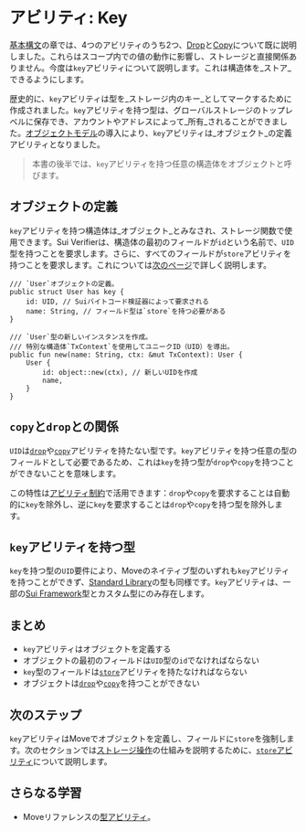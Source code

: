 # アビリティ: Key

[基本構文][basic-syntax]の章では、4つのアビリティのうち2つ、[Drop][drop-ability]と[Copy][copy-ability]について既に説明しました。これらはスコープ内での値の動作に影響し、ストレージと直接関係ありません。今度は`key`アビリティについて説明します。これは構造体を_ストア_できるようにします。

歴史的に、`key`アビリティは型を_ストレージ内のキー_としてマークするために作成されました。`key`アビリティを持つ型は、グローバルストレージのトップレベルに保存でき、アカウントやアドレスによって_所有_されることができました。[オブジェクトモデル][object-model]の導入により、`key`アビリティは_オブジェクト_の定義アビリティとなりました。

> 本書の後半では、`key`アビリティを持つ任意の構造体をオブジェクトと呼びます。

## オブジェクトの定義

`key`アビリティを持つ構造体は_オブジェクト_とみなされ、ストレージ関数で使用できます。Sui Verifierは、構造体の最初のフィールドが`id`という名前で、`UID`型を持つことを要求します。さらに、すべてのフィールドが`store`アビリティを持つことを要求します。これについては[次のページ][store-ability]で詳しく説明します。

```move
/// `User`オブジェクトの定義。
public struct User has key {
    id: UID, // Suiバイトコード検証器によって要求される
    name: String, // フィールド型は`store`を持つ必要がある
}

/// `User`型の新しいインスタンスを作成。
/// 特別な構造体`TxContext`を使用してユニークID（UID）を導出。
public fun new(name: String, ctx: &mut TxContext): User {
    User {
        id: object::new(ctx), // 新しいUIDを作成
        name,
    }
}
```

## `copy`と`drop`との関係

`UID`は[`drop`][drop-ability]や[`copy`][copy-ability]アビリティを持たない型です。`key`アビリティを持つ任意の型のフィールドとして必要であるため、これは`key`を持つ型が`drop`や`copy`を持つことができないことを意味します。

この特性は[アビリティ制約][generics]で活用できます：`drop`や`copy`を要求することは自動的に`key`を除外し、逆に`key`を要求することは`drop`や`copy`を持つ型を除外します。

## `key`アビリティを持つ型

`key`を持つ型の`UID`要件により、Moveのネイティブ型のいずれも`key`アビリティを持つことができず、[Standard Library][standard-library]の型も同様です。`key`アビリティは、一部の[Sui Framework][sui-framework]型とカスタム型にのみ存在します。

## まとめ

- `key`アビリティはオブジェクトを定義する
- オブジェクトの最初のフィールドは`UID`型の`id`でなければならない
- `key`型のフィールドは[`store`][store-ability]アビリティを持たなければならない
- オブジェクトは[`drop`][drop-ability]や[`copy`][copy-ability]を持つことができない

## 次のステップ

`key`アビリティはMoveでオブジェクトを定義し、フィールドに`store`を強制します。次のセクションでは[ストレージ操作](./storage-functions.md)の仕組みを説明するために、[`store`アビリティ](./store-ability.md)について説明します。

## さらなる学習

- Moveリファレンスの[型アビリティ](./../../reference/abilities)。

[drop-ability]: ./../move-basics/drop-ability
[copy-ability]: ./../move-basics/copy-ability
[store-ability]: ./store-ability.md
[generics]: ./../move-basics/generics#constraints-on-type-parameters
[sui-framework]: ./../programmability/sui-framework
[standard-library]: ./../move-basics/standard-library
[object-model]: ./../object
[basic-syntax]: ./../move-basics